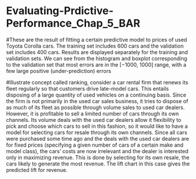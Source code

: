# Evaluating-Prdictive-Performance_Chap_5_BAR

#These are the result of fitting a certain predictive model to prices of used Toyota Corolla cars. The training set includes 600 cars and the validation set includes 400 cars. Results are displayed separately for the training and validation sets. We can see from the histogram and boxplot corresponding to the validation set that most errors are in the [−1000, 1000] range, with a few large positive (under-prediction) errors

#Illustrate concept  called ranking, consider a car rental firm that renews its fleet regularly so that customers drive late-model cars. This entails disposing of a large quantity of used vehicles on a continuing basis. Since the firm is not primarily in the used car sales business, it tries to dispose of as much of its fleet as possible through volume sales to used car dealers. However, it is
profitable to sell a limited number of cars through its own channels. Its volume
deals with the used car dealers allow it flexibility to pick and choose which cars
to sell in this fashion, so it would like to have a model for selecting cars for resale through its own channels. Since all cars were purchased some time ago and the
deals with the used car dealers are for fixed prices (specifying a given number of
cars of a certain make and model class), the cars’ costs are now irrelevant and the
dealer is interested only in maximizing revenue. This is done by selecting for its
own resale, the cars likely to generate the most revenue. The lift chart in this
case gives the predicted lift for revenue.
